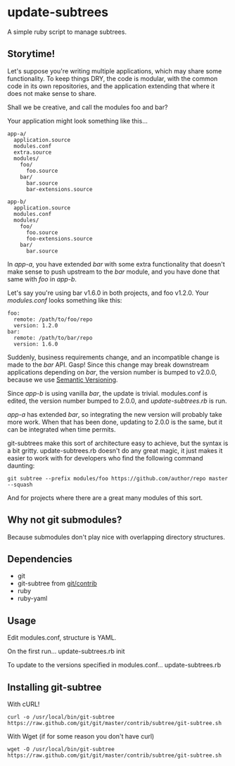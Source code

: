 update-subtrees
================

A simple ruby script to manage subtrees.

Storytime!
----------

Let's suppose you're writing multiple applications, which may share some 
functionality. To keep things DRY, the code is modular, with the common code 
in its own repositories, and the application extending that where it does not 
make sense to share.

Shall we be creative, and call the modules foo and bar?

Your application might look something like this...

	app-a/
	  application.source
	  modules.conf
	  extra.source
	  modules/
	    foo/
	      foo.source
	    bar/
	      bar.source
	      bar-extensions.source
	
	app-b/
	  application.source
	  modules.conf
	  modules/
	    foo/
	      foo.source
	      foo-extensions.source
	    bar/
	      bar.source

In *app-a*, you have extended *bar* with some extra functionality that doesn't 
make sense to push upstream to the *bar* module, and you have done that same 
with *foo* in *app-b*.

Let's say you're using bar v1.6.0 in both projects, and foo v1.2.0. Your 
*modules.conf* looks something like this:

	foo:
	  remote: /path/to/foo/repo
	  version: 1.2.0
	bar:
	  remote: /path/to/bar/repo
	  version: 1.6.0

Suddenly, business requirements change, and an incompatible change is made to 
the *bar* API. Gasp! Since this change may break downstream applications 
depending on *bar*, the version number is bumped to v2.0.0, because we use 
[Semantic Versioning](http://semver.org).

Since *app-b* is using vanilla *bar*, the update is trivial. modules.conf is 
edited, the version number bumped to 2.0.0, and *update-subtrees.rb* is run.

*app-a* has extended *bar*, so integrating the new version will probably take 
more work. When that has been done, updating to 2.0.0 is the same, but it can 
be integrated when time permits.

git-subtrees make this sort of architecture easy to achieve, but the syntax is 
a bit gritty. update-subtrees.rb doesn't do any great magic, it just makes it 
easier to work with for developers who find the following command daunting:

	git subtree --prefix modules/foo https://github.com/author/repo master --squash

And for projects where there are a great many modules of this sort.

Why not git submodules?
-----------------------
Because submodules don't play nice with overlapping directory structures.

Dependencies
------------
* git
* git-subtree from [git/contrib](https://github.com/git/git/tree/master/contrib/subtree)
* ruby
* ruby-yaml

Usage
-----

Edit modules.conf, structure is YAML.

On the first run...
	update-subtrees.rb init

To update to the versions specified in modules.conf...
	update-subtrees.rb

Installing git-subtree
----------------------

With cURL!

	curl -o /usr/local/bin/git-subtree https://raw.github.com/git/git/master/contrib/subtree/git-subtree.sh

With Wget (if for some reason you don't have curl)

	wget -O /usr/local/bin/git-subtree https://raw.github.com/git/git/master/contrib/subtree/git-subtree.sh
